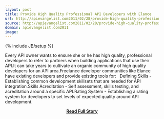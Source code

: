 ```yaml
---
layout: post
title: Provide High Quality Professional API Developers with Elance
url: http://apievangelist.com2011/02/28/provide-high-quality-professional-api-developers-with-elance/
source: http://apievangelist.com2011/02/28/provide-high-quality-professional-api-developers-with-elance/
domain: apievangelist.com2011
image: 
---
```

{% include JB/setup %}<p>Every API owner wants to ensure she or he has high quality, professional developers to refer to partners when building applications that use their API.It can take years to cultivate an organic community of high quality developers for an API area.Freelance developer communities like Elance have existing developers and provide existing tools for:   Defining Skills - Establishing common development skillsets that are needed for API integration.Skills Acreditation - Self assessment, skills testing, and acreditation around a specific API.Rating System - Establishing a rating system for developers to set levels of expected quality around API development.</p>
<center><p><a href="http://apievangelist.com2011/02/28/provide-high-quality-professional-api-developers-with-elance/" style='padding:25px; font-sze:18px; font-weight: bold;'>Read Full Story</a></p></center>
